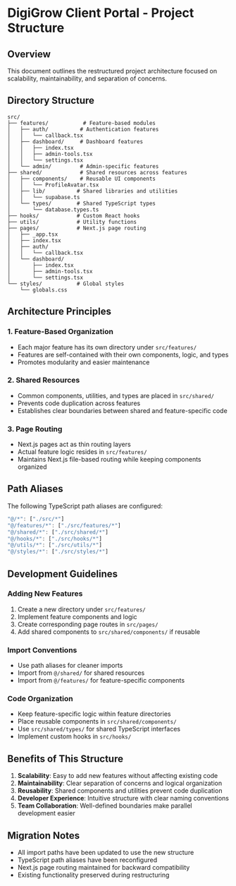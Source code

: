 # DigiGrow Client Portal - Project Structure

## Overview
This document outlines the restructured project architecture focused on scalability, maintainability, and separation of concerns.

## Directory Structure

```
src/
├── features/           # Feature-based modules
│   ├── auth/          # Authentication features
│   │   └── callback.tsx
│   ├── dashboard/     # Dashboard features
│   │   ├── index.tsx
│   │   ├── admin-tools.tsx
│   │   └── settings.tsx
│   └── admin/         # Admin-specific features
├── shared/            # Shared resources across features
│   ├── components/    # Reusable UI components
│   │   └── ProfileAvatar.tsx
│   ├── lib/          # Shared libraries and utilities
│   │   └── supabase.ts
│   └── types/        # Shared TypeScript types
│       └── database.types.ts
├── hooks/            # Custom React hooks
├── utils/            # Utility functions
├── pages/            # Next.js page routing
│   ├── _app.tsx
│   ├── index.tsx
│   ├── auth/
│   │   └── callback.tsx
│   └── dashboard/
│       ├── index.tsx
│       ├── admin-tools.tsx
│       └── settings.tsx
└── styles/           # Global styles
    └── globals.css
```

## Architecture Principles

### 1. Feature-Based Organization
- Each major feature has its own directory under `src/features/`
- Features are self-contained with their own components, logic, and types
- Promotes modularity and easier maintenance

### 2. Shared Resources
- Common components, utilities, and types are placed in `src/shared/`
- Prevents code duplication across features
- Establishes clear boundaries between shared and feature-specific code

### 3. Page Routing
- Next.js pages act as thin routing layers
- Actual feature logic resides in `src/features/`
- Maintains Next.js file-based routing while keeping components organized

## Path Aliases

The following TypeScript path aliases are configured:

```typescript
"@/*": ["./src/*"]
"@/features/*": ["./src/features/*"]
"@/shared/*": ["./src/shared/*"]
"@/hooks/*": ["./src/hooks/*"]
"@/utils/*": ["./src/utils/*"]
"@/styles/*": ["./src/styles/*"]
```

## Development Guidelines

### Adding New Features
1. Create a new directory under `src/features/`
2. Implement feature components and logic
3. Create corresponding page routes in `src/pages/`
4. Add shared components to `src/shared/components/` if reusable

### Import Conventions
- Use path aliases for cleaner imports
- Import from `@/shared/` for shared resources
- Import from `@/features/` for feature-specific components

### Code Organization
- Keep feature-specific logic within feature directories
- Place reusable components in `src/shared/components/`
- Use `src/shared/types/` for shared TypeScript interfaces
- Implement custom hooks in `src/hooks/`

## Benefits of This Structure

1. **Scalability**: Easy to add new features without affecting existing code
2. **Maintainability**: Clear separation of concerns and logical organization
3. **Reusability**: Shared components and utilities prevent code duplication
4. **Developer Experience**: Intuitive structure with clear naming conventions
5. **Team Collaboration**: Well-defined boundaries make parallel development easier

## Migration Notes

- All import paths have been updated to use the new structure
- TypeScript path aliases have been reconfigured
- Next.js page routing maintained for backward compatibility
- Existing functionality preserved during restructuring